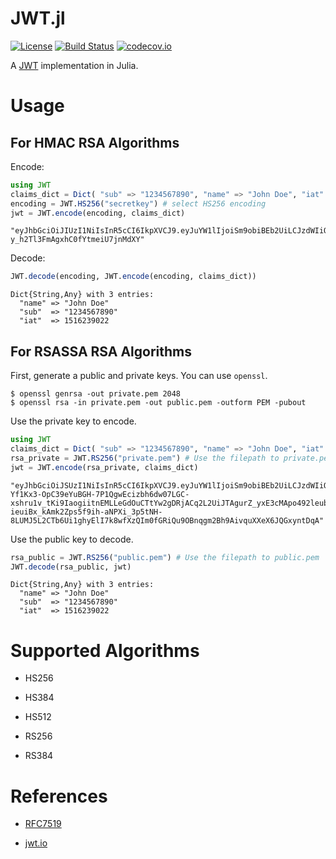 
# JWT.jl

[![License](http://img.shields.io/badge/license-MIT-brightgreen.svg?style=flat)](LICENSE)
[![Build Status](https://travis-ci.org/felipenoris/JWT.jl.svg?branch=master)](https://travis-ci.org/felipenoris/JWT.jl)
[![codecov.io](http://codecov.io/github/felipenoris/JWT.jl/coverage.svg?branch=master)](http://codecov.io/github/felipenoris/JWT.jl?branch=master)

A [JWT](https://jwt.io/) implementation in Julia.

# Usage

## For HMAC RSA Algorithms

Encode:

```julia
using JWT
claims_dict = Dict( "sub" => "1234567890", "name" => "John Doe", "iat" => 1516239022)
encoding = JWT.HS256("secretkey") # select HS256 encoding
jwt = JWT.encode(encoding, claims_dict)
```

```
"eyJhbGciOiJIUzI1NiIsInR5cCI6IkpXVCJ9.eyJuYW1lIjoiSm9obiBEb2UiLCJzdWIiOiIxMjM0NTY3ODkwIiwiaWF0IjoxNTE2MjM5MDIyfQ.TjUTSL0RQayQG-y_h2Tl3FmAgxhC0fYtmeiU7jnMdXY"
```

Decode:

```julia
JWT.decode(encoding, JWT.encode(encoding, claims_dict))
```

```
Dict{String,Any} with 3 entries:
  "name" => "John Doe"
  "sub"  => "1234567890"
  "iat"  => 1516239022
```

## For RSASSA RSA Algorithms

First, generate a public and private keys. You can use `openssl`.

```shell
$ openssl genrsa -out private.pem 2048
$ openssl rsa -in private.pem -out public.pem -outform PEM -pubout
```

Use the private key to encode.

```julia
using JWT
claims_dict = Dict( "sub" => "1234567890", "name" => "John Doe", "iat" => 1516239022)
rsa_private = JWT.RS256("private.pem") # Use the filepath to private.pem
jwt = JWT.encode(rsa_private, claims_dict)
```

```
"eyJhbGciOiJSUzI1NiIsInR5cCI6IkpXVCJ9.eyJuYW1lIjoiSm9obiBEb2UiLCJzdWIiOiIxMjM0NTY3ODkwIiwiaWF0IjoxNTE2MjM5MDIyfQ.HUXm8CAiY9EKX3dU1Ym7bZvL7yXMu3TC9iL1do0jvM0oD2rSqY5K06KmQy1qJETYZAIZIgA6ZrX2Q3ug01DVu-Yf1Kx3-OpC39eYuBGH-7P1QgwEcizbh6dw07LGC-xshru1v_tKi9IaogiitnEMLLeGdOuCTtYw2gDRjACq2L2UiJTAgurZ_yxE3cMApo492leubNo9fADtRPpofy37Q2VivfS4XwlTkS9Bxg6jrkBhTr-ieuiBx_kAmk2Zps5f9ih-aNPXi_3p5tNH-8LUMJ5L2CTb6Ui1ghyElI7k8wfXzQIm0fGRiQu9OBnqgm2Bh9AivquXXeX6JQGxyntDqA"
```

Use the public key to decode.

```julia
rsa_public = JWT.RS256("public.pem") # Use the filepath to public.pem
JWT.decode(rsa_public, jwt)
```

```
Dict{String,Any} with 3 entries:
  "name" => "John Doe"
  "sub"  => "1234567890"
  "iat"  => 1516239022
```

# Supported Algorithms

* HS256

* HS384

* HS512

* RS256

* RS384

# References

* [RFC7519](https://tools.ietf.org/html/rfc7519)

* [jwt.io](https://jwt.io)
